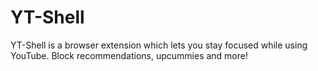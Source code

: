 # YT-Shell

YT-Shell is a browser extension which lets you stay focused while using YouTube. Block recommendations, upcummies and more!
